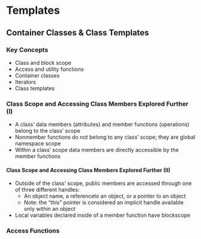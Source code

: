 # Templates

## Container Classes & Class Templates 

### Key Concepts 
- Class and block scope
- Access and utility functions
- Container classes
- Iterators
- Class templates

### Class Scope and Accessing Class Members Explored Further (I)
- A class’ data members (attributes) and member functions (operations) belong to the class’ scope
- Nonmember functions do not belong to any class’ scope; they are global namespace scope
- Within a class’ scope data members are directly accessible by the member functions

#### Class Scope and Accessing Class Members Explored Further (II)
- Outside of the class’ scope, public members are accessed through one of three different handles:
  - An object name, a referenceto an object, or a pointer to an object
  - Note: the “this” pointer is considered an implicit handle available only within an object
- Local variables declared inside of a member function have blockscope

### Access Functions 









